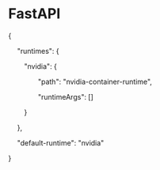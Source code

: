 # FastAPI


 {

&emsp;  "runtimes": {

&emsp;&emsp;  "nvidia": {

&emsp;&emsp;&emsp;&emsp;  "path": "nvidia-container-runtime",

&emsp;&emsp;&emsp;&emsp;  "runtimeArgs": [] 

&emsp;&emsp;  }

&emsp;  },
 
&emsp; "default-runtime": "nvidia"

}



